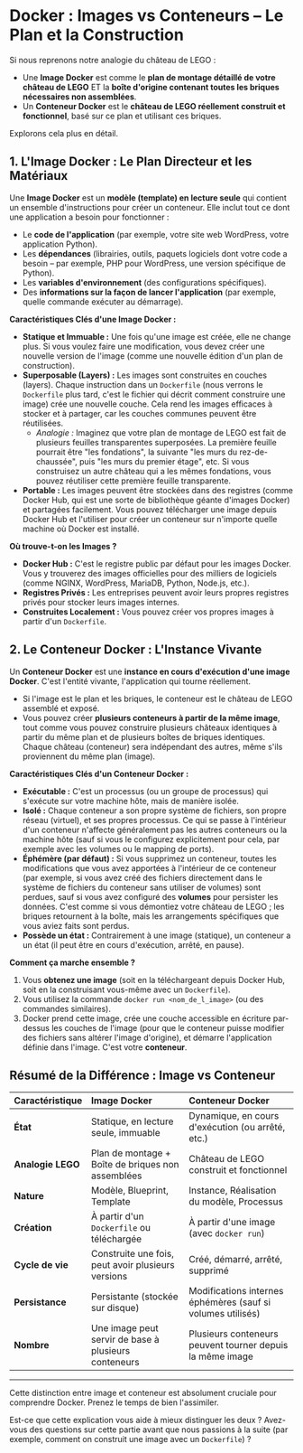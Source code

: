# Docker : Images vs Conteneurs – Le Plan et la Construction

Si nous reprenons notre analogie du château de LEGO :

*   Une **Image Docker** est comme le **plan de montage détaillé de votre château de LEGO** ET la **boîte d'origine contenant toutes les briques nécessaires non assemblées**.
*   Un **Conteneur Docker** est le **château de LEGO réellement construit et fonctionnel**, basé sur ce plan et utilisant ces briques.

Explorons cela plus en détail.

## 1. L'Image Docker : Le Plan Directeur et les Matériaux

Une **Image Docker** est un **modèle (template) en lecture seule** qui contient un ensemble d'instructions pour créer un conteneur. Elle inclut tout ce dont une application a besoin pour fonctionner :
*   Le **code de l'application** (par exemple, votre site web WordPress, votre application Python).
*   Les **dépendances** (librairies, outils, paquets logiciels dont votre code a besoin – par exemple, PHP pour WordPress, une version spécifique de Python).
*   Les **variables d'environnement** (des configurations spécifiques).
*   Des **informations sur la façon de lancer l'application** (par exemple, quelle commande exécuter au démarrage).

**Caractéristiques Clés d'une Image Docker :**

*   **Statique et Immuable :** Une fois qu'une image est créée, elle ne change plus. Si vous voulez faire une modification, vous devez créer une nouvelle version de l'image (comme une nouvelle édition d'un plan de construction).
*   **Superposable (Layers) :** Les images sont construites en couches (layers). Chaque instruction dans un `Dockerfile` (nous verrons le `Dockerfile` plus tard, c'est le fichier qui décrit comment construire une image) crée une nouvelle couche. Cela rend les images efficaces à stocker et à partager, car les couches communes peuvent être réutilisées.
    *   *Analogie :* Imaginez que votre plan de montage de LEGO est fait de plusieurs feuilles transparentes superposées. La première feuille pourrait être "les fondations", la suivante "les murs du rez-de-chaussée", puis "les murs du premier étage", etc. Si vous construisez un autre château qui a les mêmes fondations, vous pouvez réutiliser cette première feuille transparente.
*   **Portable :** Les images peuvent être stockées dans des registres (comme Docker Hub, qui est une sorte de bibliothèque géante d'images Docker) et partagées facilement. Vous pouvez télécharger une image depuis Docker Hub et l'utiliser pour créer un conteneur sur n'importe quelle machine où Docker est installé.

**Où trouve-t-on les Images ?**
*   **Docker Hub :** C'est le registre public par défaut pour les images Docker. Vous y trouverez des images officielles pour des milliers de logiciels (comme NGINX, WordPress, MariaDB, Python, Node.js, etc.).
*   **Registres Privés :** Les entreprises peuvent avoir leurs propres registres privés pour stocker leurs images internes.
*   **Construites Localement :** Vous pouvez créer vos propres images à partir d'un `Dockerfile`.

## 2. Le Conteneur Docker : L'Instance Vivante

Un **Conteneur Docker** est une **instance en cours d'exécution d'une image Docker**. C'est l'entité vivante, l'application qui tourne réellement.

*   Si l'image est le plan et les briques, le conteneur est le château de LEGO assemblé et exposé.
*   Vous pouvez créer **plusieurs conteneurs à partir de la même image**, tout comme vous pouvez construire plusieurs châteaux identiques à partir du même plan et de plusieurs boîtes de briques identiques. Chaque château (conteneur) sera indépendant des autres, même s'ils proviennent du même plan (image).

**Caractéristiques Clés d'un Conteneur Docker :**

*   **Exécutable :** C'est un processus (ou un groupe de processus) qui s'exécute sur votre machine hôte, mais de manière isolée.
*   **Isolé :** Chaque conteneur a son propre système de fichiers, son propre réseau (virtuel), et ses propres processus. Ce qui se passe à l'intérieur d'un conteneur n'affecte généralement pas les autres conteneurs ou la machine hôte (sauf si vous le configurez explicitement pour cela, par exemple avec les volumes ou le mapping de ports).
*   **Éphémère (par défaut) :** Si vous supprimez un conteneur, toutes les modifications que vous avez apportées à l'intérieur de ce conteneur (par exemple, si vous avez créé des fichiers directement dans le système de fichiers du conteneur sans utiliser de volumes) sont perdues, sauf si vous avez configuré des **volumes** pour persister les données. C'est comme si vous démontiez votre château de LEGO ; les briques retournent à la boîte, mais les arrangements spécifiques que vous aviez faits sont perdus.
*   **Possède un état :** Contrairement à une image (statique), un conteneur a un état (il peut être en cours d'exécution, arrêté, en pause).

**Comment ça marche ensemble ?**

1.  Vous **obtenez une image** (soit en la téléchargeant depuis Docker Hub, soit en la construisant vous-même avec un `Dockerfile`).
2.  Vous utilisez la commande `docker run <nom_de_l_image>` (ou des commandes similaires).
3.  Docker prend cette image, crée une couche accessible en écriture par-dessus les couches de l'image (pour que le conteneur puisse modifier des fichiers sans altérer l'image d'origine), et démarre l'application définie dans l'image. C'est votre **conteneur**.

## Résumé de la Différence : Image vs Conteneur

| Caractéristique      | Image Docker                                       | Conteneur Docker                                          |
| :------------------- | :------------------------------------------------- | :-------------------------------------------------------- |
| **État**             | Statique, en lecture seule, immuable               | Dynamique, en cours d'exécution (ou arrêté, etc.)      |
| **Analogie LEGO**    | Plan de montage + Boîte de briques non assemblées  | Château de LEGO construit et fonctionnel                  |
| **Nature**           | Modèle, Blueprint, Template                        | Instance, Réalisation du modèle, Processus                |
| **Création**         | À partir d'un `Dockerfile` ou téléchargée         | À partir d'une image (avec `docker run`)                  |
| **Cycle de vie**     | Construite une fois, peut avoir plusieurs versions | Créé, démarré, arrêté, supprimé                           |
| **Persistance**      | Persistante (stockée sur disque)                   | Modifications internes éphémères (sauf si volumes utilisés) |
| **Nombre**           | Une image peut servir de base à plusieurs conteneurs | Plusieurs conteneurs peuvent tourner depuis la même image |

---

Cette distinction entre image et conteneur est absolument cruciale pour comprendre Docker. Prenez le temps de bien l'assimiler.

Est-ce que cette explication vous aide à mieux distinguer les deux ? Avez-vous des questions sur cette partie avant que nous passions à la suite (par exemple, comment on construit une image avec un `Dockerfile`) ?
